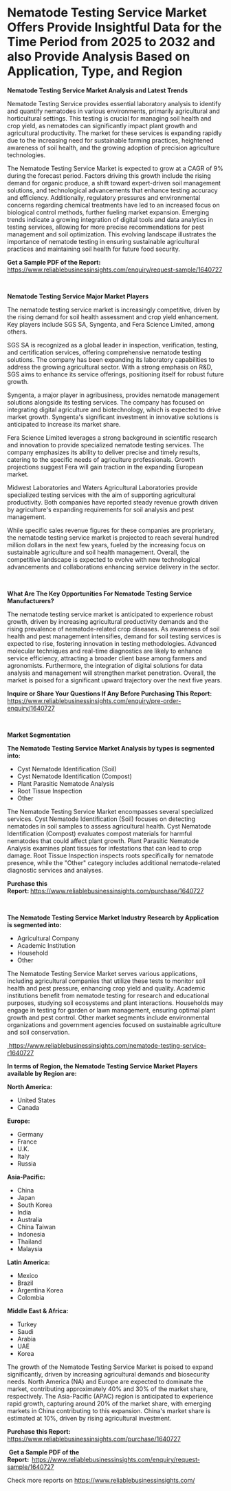 <p><h1>Nematode Testing Service Market Offers Provide Insightful Data for the Time Period from 2025 to 2032 and also Provide Analysis Based on Application, Type, and Region</h1></p><p><strong>Nematode Testing Service Market Analysis and Latest Trends</strong></p>
<p><p>Nematode Testing Service provides essential laboratory analysis to identify and quantify nematodes in various environments, primarily agricultural and horticultural settings. This testing is crucial for managing soil health and crop yield, as nematodes can significantly impact plant growth and agricultural productivity. The market for these services is expanding rapidly due to the increasing need for sustainable farming practices, heightened awareness of soil health, and the growing adoption of precision agriculture technologies.</p><p>The Nematode Testing Service Market is expected to grow at a CAGR of 9% during the forecast period. Factors driving this growth include the rising demand for organic produce, a shift toward expert-driven soil management solutions, and technological advancements that enhance testing accuracy and efficiency. Additionally, regulatory pressures and environmental concerns regarding chemical treatments have led to an increased focus on biological control methods, further fueling market expansion. Emerging trends indicate a growing integration of digital tools and data analytics in testing services, allowing for more precise recommendations for pest management and soil optimization. This evolving landscape illustrates the importance of nematode testing in ensuring sustainable agricultural practices and maintaining soil health for future food security.</p></p>
<p><strong>Get a Sample PDF of the Report:&nbsp;</strong> <a href="https://www.reliablebusinessinsights.com/enquiry/request-sample/1640727?utm_campaign=3113&utm_medium=2&utm_source=Github&utm_content=ia&utm_term=23032025&utm_id=nematode-testing-service">https://www.reliablebusinessinsights.com/enquiry/request-sample/1640727</a></p>
<p>&nbsp;</p>
<p><strong>Nematode Testing Service Major Market Players</strong></p>
<p><p>The nematode testing service market is increasingly competitive, driven by the rising demand for soil health assessment and crop yield enhancement. Key players include SGS SA, Syngenta, and Fera Science Limited, among others.</p><p>SGS SA is recognized as a global leader in inspection, verification, testing, and certification services, offering comprehensive nematode testing solutions. The company has been expanding its laboratory capabilities to address the growing agricultural sector. With a strong emphasis on R&D, SGS aims to enhance its service offerings, positioning itself for robust future growth.</p><p>Syngenta, a major player in agribusiness, provides nematode management solutions alongside its testing services. The company has focused on integrating digital agriculture and biotechnology, which is expected to drive market growth. Syngenta's significant investment in innovative solutions is anticipated to increase its market share.</p><p>Fera Science Limited leverages a strong background in scientific research and innovation to provide specialized nematode testing services. The company emphasizes its ability to deliver precise and timely results, catering to the specific needs of agriculture professionals. Growth projections suggest Fera will gain traction in the expanding European market.</p><p>Midwest Laboratories and Waters Agricultural Laboratories provide specialized testing services with the aim of supporting agricultural productivity. Both companies have reported steady revenue growth driven by agriculture's expanding requirements for soil analysis and pest management.</p><p>While specific sales revenue figures for these companies are proprietary, the nematode testing service market is projected to reach several hundred million dollars in the next few years, fueled by the increasing focus on sustainable agriculture and soil health management. Overall, the competitive landscape is expected to evolve with new technological advancements and collaborations enhancing service delivery in the sector.</p></p>
<p>&nbsp;</p>
<p><strong>What Are The Key Opportunities For Nematode Testing Service Manufacturers?</strong></p>
<p><p>The nematode testing service market is anticipated to experience robust growth, driven by increasing agricultural productivity demands and the rising prevalence of nematode-related crop diseases. As awareness of soil health and pest management intensifies, demand for soil testing services is expected to rise, fostering innovation in testing methodologies. Advanced molecular techniques and real-time diagnostics are likely to enhance service efficiency, attracting a broader client base among farmers and agronomists. Furthermore, the integration of digital solutions for data analysis and management will strengthen market penetration. Overall, the market is poised for a significant upward trajectory over the next five years.</p></p>
<p><strong>Inquire or Share Your Questions If Any Before Purchasing This Report:</strong> <a href="https://www.reliablebusinessinsights.com/enquiry/pre-order-enquiry/1640727?utm_campaign=3113&utm_medium=2&utm_source=Github&utm_content=ia&utm_term=23032025&utm_id=nematode-testing-service">https://www.reliablebusinessinsights.com/enquiry/pre-order-enquiry/1640727</a></p>
<p>&nbsp;</p>
<p><strong>Market Segmentation</strong></p>
<p><strong>The Nematode Testing Service Market Analysis by types is segmented into:</strong></p>
<p><ul><li>Cyst Nematode Identification (Soil)</li><li>Cyst Nematode Identification (Compost)</li><li>Plant Parasitic Nematode Analysis</li><li>Root Tissue Inspection</li><li>Other</li></ul></p>
<p><p>The Nematode Testing Service Market encompasses several specialized services. Cyst Nematode Identification (Soil) focuses on detecting nematodes in soil samples to assess agricultural health. Cyst Nematode Identification (Compost) evaluates compost materials for harmful nematodes that could affect plant growth. Plant Parasitic Nematode Analysis examines plant tissues for infestations that can lead to crop damage. Root Tissue Inspection inspects roots specifically for nematode presence, while the "Other" category includes additional nematode-related diagnostic services and analyses.</p></p>
<p><strong>Purchase this Report:&nbsp;</strong><a href="https://www.reliablebusinessinsights.com/purchase/1640727?utm_campaign=3113&utm_medium=2&utm_source=Github&utm_content=ia&utm_term=23032025&utm_id=nematode-testing-service">https://www.reliablebusinessinsights.com/purchase/1640727</a></p>
<p>&nbsp;</p>
<p><strong>The Nematode Testing Service Market Industry Research by Application is segmented into:</strong></p>
<p><ul><li>Agricultural Company</li><li>Academic Institution</li><li>Household</li><li>Other</li></ul></p>
<p><p>The Nematode Testing Service Market serves various applications, including agricultural companies that utilize these tests to monitor soil health and pest pressure, enhancing crop yield and quality. Academic institutions benefit from nematode testing for research and educational purposes, studying soil ecosystems and plant interactions. Households may engage in testing for garden or lawn management, ensuring optimal plant growth and pest control. Other market segments include environmental organizations and government agencies focused on sustainable agriculture and soil conservation.</p></p>
<p><a href="https://www.reliablebusinessinsights.com/nematode-testing-service-r1640727?utm_campaign=3113&utm_medium=2&utm_source=Github&utm_content=ia&utm_term=23032025&utm_id=nematode-testing-service">&nbsp;https://www.reliablebusinessinsights.com/nematode-testing-service-r1640727</a></p>
<p><strong>In terms of Region, the Nematode Testing Service Market Players available by Region are:</strong></p>
<p>
    <p> <strong> North America: </strong>
        <ul>
            <li>United States</li>
            <li>Canada</li>
        </ul>
        </p> 
    <p> <strong> Europe: </strong>
        <ul>
            <li>Germany</li>
            <li>France</li>
            <li>U.K.</li>
            <li>Italy</li>
            <li>Russia</li>
        </ul>
        </p> 
    <p> <strong> Asia-Pacific: </strong>
        <ul>
            <li>China</li>
            <li>Japan</li>
            <li>South Korea</li>
            <li>India</li>
            <li>Australia</li>
            <li>China Taiwan</li>
            <li>Indonesia</li>
            <li>Thailand</li>
            <li>Malaysia</li>
        </ul>
        </p> 
    <p> <strong> Latin America: </strong>
        <ul>
            <li>Mexico</li>
            <li>Brazil</li>
            <li>Argentina Korea</li>
            <li>Colombia</li>
        </ul>
        </p> 
    <p> <strong> Middle East & Africa: </strong>
        <ul>
            <li>Turkey</li>
            <li>Saudi</li>
            <li>Arabia</li>
            <li>UAE</li>
            <li>Korea</li>
        </ul>
    </p>
    </p>
<p><p>The growth of the Nematode Testing Service Market is poised to expand significantly, driven by increasing agricultural demands and biosecurity needs. North America (NA) and Europe are expected to dominate the market, contributing approximately 40% and 30% of the market share, respectively. The Asia-Pacific (APAC) region is anticipated to experience rapid growth, capturing around 20% of the market share, with emerging markets in China contributing to this expansion. China's market share is estimated at 10%, driven by rising agricultural investment.</p></p>
<p><strong>Purchase this Report: </strong><a href="https://www.reliablebusinessinsights.com/purchase/1640727?utm_campaign=3113&utm_medium=2&utm_source=Github&utm_content=ia&utm_term=23032025&utm_id=nematode-testing-service">https://www.reliablebusinessinsights.com/purchase/1640727</a></p>
<p>&nbsp;<strong>Get a Sample PDF of the Report:&nbsp;&nbsp;</strong><a href="https://www.reliablebusinessinsights.com/enquiry/request-sample/1640727?utm_campaign=3113&utm_medium=2&utm_source=Github&utm_content=ia&utm_term=23032025&utm_id=nematode-testing-service">https://www.reliablebusinessinsights.com/enquiry/request-sample/1640727</a></p>
<p><strong></strong></p>
<p>Check more reports on <a href="https://www.reliablebusinessinsights.com/?utm_campaign=3113&utm_medium=2&utm_source=Github&utm_content=ia&utm_term=23032025&utm_id=nematode-testing-service">https://www.reliablebusinessinsights.com/</a></p>